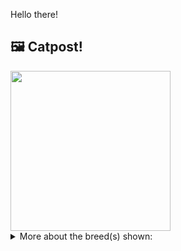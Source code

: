 Hello there!



## 🖼️ Catpost!

<sub>
    <img src="https://cdn2.thecatapi.com/images/Pqcy8pOZG.jpg" height="256">
</sub>


<details>
<summary>More about the breed(s) shown:</summary>

Breed: Norwegian Forest Cat

Description: The Norwegian Forest Cat is a sweet, loving cat. She appreciates praise and loves to interact with her parent. She makes a loving companion and bonds with her parents once she accepts them for her own. She is still a hunter at heart. She loves to chase toys as if they are real. She is territorial and patrols several times each day to make certain that all is fine.

Links:
<ul>
  <li>CFA http://cfa.org/Breeds/BreedsKthruR/NorwegianForestCat.aspx</li>
  <li>Wikipedia https://en.wikipedia.org/wiki/Norwegian_Forest_Cat</li>
</ul> 

</details>
